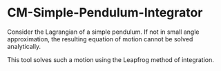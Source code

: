 # CM-Simple-Pendulum-Integrator
Consider the Lagrangian of a simple pendulum. If not in small angle approximation, 
the resulting equation of motion cannot be solved analytically. 

This tool solves such a motion using the Leapfrog method of integration.
